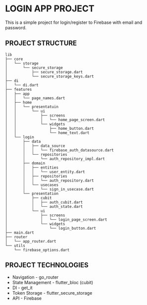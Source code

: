 # LOGIN APP PROJECT

This is a simple project for login/register to Firebase with email and password.

## PROJECT STRUCTURE

```plaintext
lib
├── core
│   └── storage
│       └── secure_storage
│           ├── secure_storage.dart
│           └── secure_storage_keys.dart
├── di
│   └── di.dart
├── features
│   ├── app
│   │   └── page_names.dart
│   ├── home
│   │   └── presentatuin
│   │       └── ui
│   │           ├── screens
│   │           │   └── home_page_screen.dart
│   │           └── widgets
│   │               ├── home_button.dart
│   │               └── home_text.dart
│   └── login
│       ├── data
│       │   ├── data_source
│       │   │   └── firebase_auth_datasource.dart
│       │   └── repositories
│       │       └── auth_repository_impl.dart
│       ├── domain
│       │   ├── entities
│       │   │   └── user_entity.dart
│       │   ├── repositories
│       │   │   └── auth_repository.dart
│       │   └── usecases
│       │       └── sign_in_usecase.dart
│       └── presentation
│           ├── cubit
│           │   ├── auth_cubit.dart
│           │   └── auth_state.dart
│           └── ui
│               ├── screens
│               │   └── login_page_screen.dart
│               └── widgets
│                   └── login_button.dart
├── main.dart
├── router
│   └── app_router.dart
└── utils
    └── firebase_options.dart
```

## PROJECT TECHNOLOGIES

- Navigation - go_router
- State Management - flutter_bloc (cubit)
- DI - get_it
- Token Storage - flutter_secure_storage
- API - Firebase
